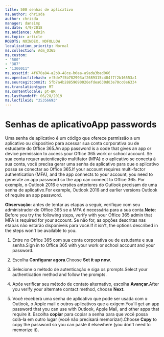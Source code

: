 ```yaml
---
title: 500 senhas de aplicativo
ms.author: chrisda
author: chrisda
manager: dansimp
ms.date: 4/9/2018
ms.audience: Admin
ms.topic: article
ROBOTS: NOINDEX, NOFOLLOW
localization_priority: Normal
ms.collection: Adm_O365
ms.custom:
- "500"
- "387"
- "1300011"
ms.assetid: 4f670a84-a2b8-48ce-b0aa-a9ada3bad066
ms.openlocfilehash: ef5de7f5b782993af2689315c484f7f2b16553a1
ms.sourcegitcommit: 5fb7a4b28859690020efdea630d03e70cc0e6334
ms.translationtype: MT
ms.contentlocale: pt-BR
ms.lasthandoff: 06/28/2019
ms.locfileid: "35356693"
---
```

# <a name="app-passwords"></a><span data-ttu-id="56c50-102">Senhas de aplicativo</span><span class="sxs-lookup"><span data-stu-id="56c50-102">App passwords</span></span>

<span data-ttu-id="56c50-103">Uma senha de aplicativo é um código que oferece permissão a um aplicativo ou dispositivo para acessar sua conta corporativa ou de estudante do Office 365.</span><span class="sxs-lookup"><span data-stu-id="56c50-103">An app password is a code that gives an app or device permission to access your Office 365 work or school account.</span></span> <span data-ttu-id="56c50-104">Se sua conta requer autenticação multifator (MFA) e o aplicativo se conecta à sua conta, você precisa gerar uma senha de aplicativo para que o aplicativo possa se conectar ao Office 365.</span><span class="sxs-lookup"><span data-stu-id="56c50-104">If your account requires multi-factor authentication (MFA), and the app connects to your account, you need to generate an app password so the app can connect to Office 365.</span></span> <span data-ttu-id="56c50-105">Por exemplo, o Outlook 2016 e versões anteriores do Outlook precisam de uma senha de aplicativo.</span><span class="sxs-lookup"><span data-stu-id="56c50-105">For example, Outlook 2016 and earlier versions Outlook of require an app password.</span></span>

 <span data-ttu-id="56c50-106">**Observação**: antes de tentar as etapas a seguir, verifique com seu administrador do Office 365 se a MFA é necessária para a sua conta.</span><span class="sxs-lookup"><span data-stu-id="56c50-106">**Note**: Before you try the following steps, verify with your Office 365 admin that MFA is required for your account.</span></span> <span data-ttu-id="56c50-107">Se não for, as opções descritas nas etapas não estarão disponíveis para você.</span><span class="sxs-lookup"><span data-stu-id="56c50-107">If it isn't, the options described in the steps won't be available to you.</span></span>

1. <span data-ttu-id="56c50-108">Entre no Office 365 com sua conta corporativa ou de estudante e sua senha.</span><span class="sxs-lookup"><span data-stu-id="56c50-108">Sign in to Office 365 with your work or school account and your password.</span></span>

2. <span data-ttu-id="56c50-109">Escolha **Configurar agora**.</span><span class="sxs-lookup"><span data-stu-id="56c50-109">Choose **Set it up now**.</span></span>

3. <span data-ttu-id="56c50-110">Selecione o método de autenticação e siga os prompts.</span><span class="sxs-lookup"><span data-stu-id="56c50-110">Select your authentication method and follow the prompts.</span></span>

4. <span data-ttu-id="56c50-111">Após verificar seu método de contato alternativo, escolha **Avançar**.</span><span class="sxs-lookup"><span data-stu-id="56c50-111">After you verify your alternate contact method, choose **Next**.</span></span>

5. <span data-ttu-id="56c50-112">Você receberá uma senha de aplicativo que pode ser usada com o Outlook, o Apple mail e outros aplicativos que a exigem.</span><span class="sxs-lookup"><span data-stu-id="56c50-112">You'll get an app password that you can use with Outlook, Apple Mail, and other apps that require it.</span></span> <span data-ttu-id="56c50-113">Escolha **copiar** para copiar a senha para que você possa colá-la em outro lugar (você não precisará memorizar).</span><span class="sxs-lookup"><span data-stu-id="56c50-113">Choose **Copy** to copy the password so you can paste it elsewhere (you don't need to memorize it).</span></span>
